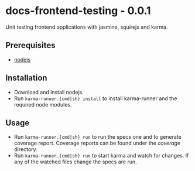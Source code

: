 # docs-frontend-testing - 0.0.1 #

Unit testing frontend applications with jasmine, squirejs and karma.

## Prerequisites ##

* [nodejs](http://nodejs.org/ "download nodejs")

## Installation ##

* Download and install nodejs.
* Run `karma-runner.{cmd|sh} install` to install karma-runner and the required node modules.

## Usage ##

* Run `karma-runner.{cmd|sh} run` to run the specs one and to generate coverage report. Coverage reports can be found under the *coverage* directory.
* Run `karma-runner.{cmd|sh} run` to start karma and watch for changes. If any of the watched files change the specs are run.
